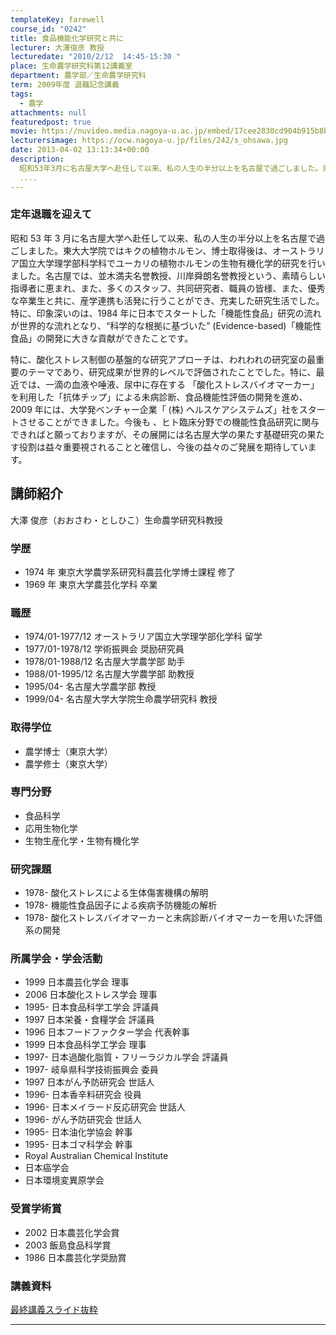 ```yaml
---
templateKey: farewell
course_id: "0242"
title: 食品機能化学研究と共に
lecturer: 大澤俊彦 教授
lecturedate: "2010/2/12  14:45-15:30 "
place: 生命農学研究科第12講義室
department: 農学部／生命農学研究科
term: 2009年度 退職記念講義
tags:
  - 農学
attachments: null
featuredpost: true
movie: https://nuvideo.media.nagoya-u.ac.jp/embed/17cee2830cd904b915b8b164a49f99544f6df7c2
lecturersimage: https://ocw.nagoya-u.jp/files/242/s_ohsawa.jpg
date: 2013-04-02 13:13:34+00:00
description:
  昭和53年3月に名古屋大学へ赴任して以来、私の人生の半分以上を名古屋で過ごしました。東大大学院ではキクの植物ホルモン、博士取得後は、オーストラリア国立大学理学部科学科でユーカリの植物ホルモンの生物有機化学的研究を行いました。名古屋では、並木満夫名誉教授、川岸舜朗名誉教授という、素晴らしい指導者に恵まれ、また、多くのスタッフ、共同研究者、職員の皆様、また、優秀な卒業生と共に、産学連携も活発に行う
  ....
---
```


### 定年退職を迎えて

昭和 53 年 3 月に名古屋大学へ赴任して以来、私の人生の半分以上を名古屋で過ごしました。東大大学院ではキクの植物ホルモン、博士取得後は、オーストラリア国立大学理学部科学科でユーカリの植物ホルモンの生物有機化学的研究を行いました。名古屋では、並木満夫名誉教授、川岸舜朗名誉教授という、素晴らしい指導者に恵まれ、また、多くのスタッフ、共同研究者、職員の皆様、また、優秀な卒業生と共に、産学連携も活発に行うことができ、充実した研究生活でした。特に、印象深いのは、1984 年に日本でスタートした「機能性食品」研究の流れが世界的な流れとなり、“科学的な根拠に基づいた” (Evidence-based)「機能性食品」の開発に大きな貢献ができたことです。

特に、酸化ストレス制御の基盤的な研究アプローチは、われわれの研究室の最重要のテーマであり、研究成果が世界的レベルで評価されたことでした。特に、最近では、一滴の血液や唾液、尿中に存在する 「酸化ストレスバイオマーカー」を利用した「抗体チップ」による未病診断、食品機能性評価の開発を進め、2009 年には、大学発ベンチャー企業「 (株) ヘルスケアシステムズ」社をスタートさせることができました。今後も 、ヒト臨床分野での機能性食品研究に関与できればと願っておりますが、その展開には名古屋大学の果たす基礎研究の果たす役割は益々重要視されることと確信し、今後の益々のご発展を期待しています。

## 講師紹介

大澤 俊彦（おおさわ・としひこ）生命農学研究科教授

### 学歴

- 1974 年 東京大学農学系研究科農芸化学博士課程 修了
- 1969 年 東京大学農芸化学科 卒業

### 職歴

- 1974/01-1977/12 オーストラリア国立大学理学部化学科 留学
- 1977/01-1978/12 学術振興会 奨励研究員
- 1978/01-1988/12 名古屋大学農学部 助手
- 1988/01-1995/12 名古屋大学農学部 助教授
- 1995/04- 名古屋大学農学部 教授
- 1999/04- 名古屋大学大学院生命農学研究科 教授

### 取得学位

- 農学博士（東京大学）
- 農学修士（東京大学）

### 専門分野

- 食品科学
- 応用生物化学
- 生物生産化学・生物有機化学

### 研究課題

- 1978- 酸化ストレスによる生体傷害機構の解明
- 1978- 機能性食品因子による疾病予防機能の解析
- 1978- 酸化ストレスバイオマーカーと未病診断バイオマーカーを用いた評価系の開発

### 所属学会・学会活動

- 1999 日本農芸化学会 理事
- 2006 日本酸化ストレス学会 理事
- 1995- 日本食品科学工学会 評議員
- 1997 日本栄養・食糧学会 評議員
- 1996 日本フードファクター学会 代表幹事
- 1999 日本食品科学工学会 理事
- 1997- 日本過酸化脂質・フリーラジカル学会 評議員
- 1997- 岐阜県科学技術振興会 委員
- 1997 日本がん予防研究会 世話人
- 1996- 日本香辛料研究会 役員
- 1996- 日本メイラード反応研究会 世話人
- 1996- がん予防研究会 世話人
- 1995- 日本油化学協会 幹事
- 1995- 日本ゴマ科学会 幹事
- Royal Australian Chemical Institute
- 日本癌学会
- 日本環境変異原学会

### 受賞学術賞

- 2002 日本農芸化学会賞
- 2003 飯島食品科学賞
- 1986 日本農芸化学奨励賞

### 講義資料

[最終講義スライド抜粋](https://ocw.nagoya-u.jp/files/242/s_ohsawa_lec.pdf)

---
